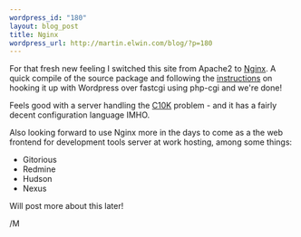 ```yaml
--- 
wordpress_id: "180"
layout: blog_post
title: Nginx
wordpress_url: http://martin.elwin.com/blog/?p=180
---
```

For that fresh new feeling I switched this site from Apache2 to <a href="http://nginx.org">Nginx</a>. A quick compile of the source package and following the <a href="http://wiki.nginx.org/Wordpress">instructions</a> on hooking it up with Wordpress over fastcgi using php-cgi and we're done!

Feels good with a server handling the <a href="http://en.wikipedia.org/wiki/C10k_problem">C10K</a> problem - and it has a fairly decent configuration language IMHO.

Also looking forward to use Nginx more in the days to come as a the web frontend for development tools server at work hosting, among some things:

<ul>
	<li>Gitorious</li>
	<li>Redmine</li>
	<li>Hudson</li>
	<li>Nexus</li>
</ul>

Will post more about this later!

/M
